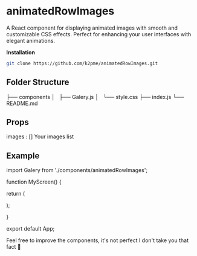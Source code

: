 # animatedRowImages

A React component for displaying animated images with smooth and customizable CSS effects. Perfect for enhancing your user interfaces with elegant animations.

**Installation**
  ```bash
  git clone https://github.com/k2pme/animatedRowImages.git
  ```

## Folder Structure

  ├── components
  │   ├── Galery.js
  │   └── style.css
  ├── index.js
  └── README.md

## Props 

images : []
Your images list

## Example 

import Galery from './components/animatedRowImages';

function MyScreen() {

  return (
    <div>
        <Galery/>
    </div>
  );
  
}

export default App;


Feel free to improve the components, it's not perfect I don't take you that fact 🤣
